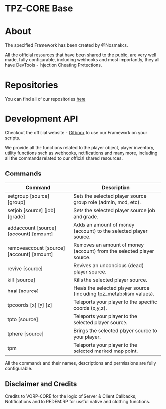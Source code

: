 # TPZ-CORE Base

# About

The specified Framework has been created by @Nosmakos.

All the official resources that have been shared to the public,
are very well made, fully configurable, including webhooks and most importantly,
they all have DevTools - Injection Cheating Protections.
 
# Repositories

You can find all of our repositories [here](https://github.com/TPZ-CORE?tab=repositories)
# Development API

Checkout the official website - [Gitbook](https://tpz-core.gitbook.io/tpz-core-documentation) 
to use our Framework on your scripts.

We provide all the functions related to the player object, player inventory, utility functions
such as webhooks, notifications and many more, including all the commands related to our official shared resources.

## Commands

| Command                                    | Description                                                           |
|--------------------------------------------|-----------------------------------------------------------------------|
| setgroup [source] [group]                  | Sets the selected player source group role (admin, mod, etc).         |
| setjob [source] [job] [grade]              | Sets the selected player source job and grade.                        |
| addaccount [source] [account] [amount]     | Adds an amount of money (account) to the selected player source.      |
| removeaccount [source] [account] [amount]  | Removes an amount of money (account) from the selected player source. |
| revive [source]                            | Revives an unconcious (dead) player source.                           |
| kill [source]                              | Kills the selected player source.                                     |
| heal [source]                              | Heals the selected player source (including tpz_metabolism values).   |
| tpcoords [x] [y] [z]                       | Teleports your player to the specific coords (x,y,z).                 |
| tpto [source]                              | Teleports your player to the selected player source.                  |
| tphere [source]                            | Brings the selected player source to your player.                     |
| tpm                                         | Teleports your player to the selected marked map point.              |

All the commands and their names, descriptions and permissions are fully configurable.

## Disclaimer and Credits

Credits to VORP-CORE for the logic of Server & Client Callbacks, Notifications and to REDEM:RP for useful native and clothing functions.


